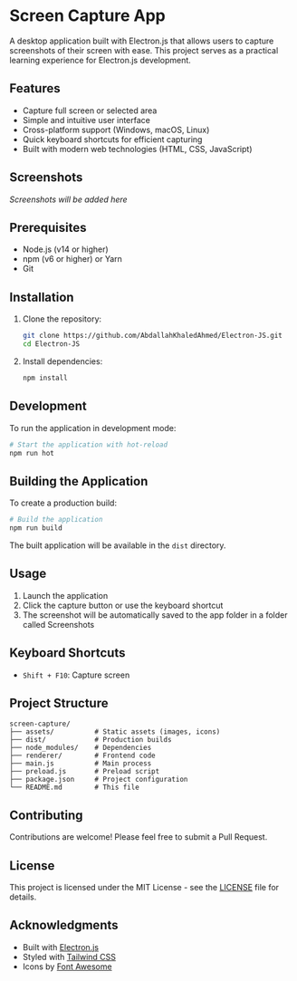 # Screen Capture App

A desktop application built with Electron.js that allows users to capture screenshots of their screen with ease. This project serves as a practical learning experience for Electron.js development.

## Features

- Capture full screen or selected area
- Simple and intuitive user interface
- Cross-platform support (Windows, macOS, Linux)
- Quick keyboard shortcuts for efficient capturing
- Built with modern web technologies (HTML, CSS, JavaScript)

## Screenshots

*Screenshots will be added here*

## Prerequisites

- Node.js (v14 or higher)
- npm (v6 or higher) or Yarn
- Git

## Installation

1. Clone the repository:
   ```bash
   git clone https://github.com/AbdallahKhaledAhmed/Electron-JS.git
   cd Electron-JS
   ```

2. Install dependencies:
   ```bash
   npm install
   ```

## Development

To run the application in development mode:

```bash
# Start the application with hot-reload
npm run hot
```

## Building the Application

To create a production build:

```bash
# Build the application
npm run build
```

The built application will be available in the `dist` directory.

## Usage

1. Launch the application
2. Click the capture button or use the keyboard shortcut
3. The screenshot will be automatically saved to the app folder in a folder called Screenshots

## Keyboard Shortcuts

- `Shift + F10`: Capture screen

## Project Structure

```
screen-capture/
├── assets/          # Static assets (images, icons)
├── dist/            # Production builds
├── node_modules/    # Dependencies
├── renderer/        # Frontend code
├── main.js          # Main process
├── preload.js       # Preload script
├── package.json     # Project configuration
└── README.md        # This file
```

## Contributing

Contributions are welcome! Please feel free to submit a Pull Request.

## License

This project is licensed under the MIT License - see the [LICENSE](LICENSE) file for details.

## Acknowledgments

- Built with [Electron.js](https://www.electronjs.org/)
- Styled with [Tailwind CSS](https://tailwindcss.com/)
- Icons by [Font Awesome](https://fontawesome.com/)
